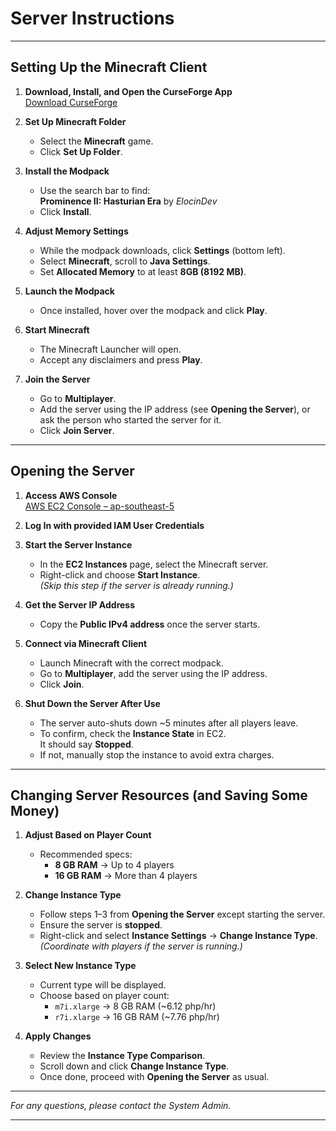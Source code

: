 # Server Instructions

---

## Setting Up the Minecraft Client

1. **Download, Install, and Open the CurseForge App**  
   [Download CurseForge](https://download.overwolf.com/install/Download?ExtensionId=cfiahnpaolfnlgaihhmobmnjdafknjnjdpdabpcm&utm_term=eyJkb21haW4iOiJjZi13ZWIifQ%3D%3D)

2. **Set Up Minecraft Folder**  
   - Select the **Minecraft** game.
   - Click **Set Up Folder**.

3. **Install the Modpack**  
   - Use the search bar to find:  
     **Prominence II: Hasturian Era** by *ElocinDev*  
   - Click **Install**.

4. **Adjust Memory Settings**  
   - While the modpack downloads, click **Settings** (bottom left).
   - Select **Minecraft**, scroll to **Java Settings**.
   - Set **Allocated Memory** to at least **8GB (8192 MB)**.

5. **Launch the Modpack**  
   - Once installed, hover over the modpack and click **Play**.

6. **Start Minecraft**  
   - The Minecraft Launcher will open.
   - Accept any disclaimers and press **Play**.

7. **Join the Server**  
   - Go to **Multiplayer**.
   - Add the server using the IP address (see **Opening the Server**), or ask the person who started the server for it.
   - Click **Join Server**.

---

## Opening the Server

1. **Access AWS Console**  
   [AWS EC2 Console – ap-southeast-5](https://ap-southeast-5.console.aws.amazon.com/ec2/home?region=ap-southeast-5#Instances:)

2. **Log In with provided IAM User Credentials**  

3. **Start the Server Instance**  
   - In the **EC2 Instances** page, select the Minecraft server.
   - Right-click and choose **Start Instance**.  
   *(Skip this step if the server is already running.)*

4. **Get the Server IP Address**  
   - Copy the **Public IPv4 address** once the server starts.

5. **Connect via Minecraft Client**  
   - Launch Minecraft with the correct modpack.
   - Go to **Multiplayer**, add the server using the IP address.
   - Click **Join**.

6. **Shut Down the Server After Use**  
   - The server auto-shuts down ~5 minutes after all players leave.
   - To confirm, check the **Instance State** in EC2.  
     It should say **Stopped**.  
   - If not, manually stop the instance to avoid extra charges.

---

## Changing Server Resources (and Saving Some Money)

1. **Adjust Based on Player Count**  
   - Recommended specs:  
     - **8 GB RAM** → Up to 4 players  
     - **16 GB RAM** → More than 4 players

2. **Change Instance Type**  
   - Follow steps 1–3 from **Opening the Server** except starting the server.
   - Ensure the server is **stopped**.
   - Right-click and select **Instance Settings** → **Change Instance Type**.  
     *(Coordinate with players if the server is running.)*

3. **Select New Instance Type**  
   - Current type will be displayed.
   - Choose based on player count:  
     - `m7i.xlarge` → 8 GB RAM (~6.12 php/hr)
     - `r7i.xlarge` → 16 GB RAM (~7.76 php/hr)

4. **Apply Changes**  
   - Review the **Instance Type Comparison**.
   - Scroll down and click **Change Instance Type**.
   - Once done, proceed with **Opening the Server** as usual.

---

*For any questions, please contact the System Admin.*

---
